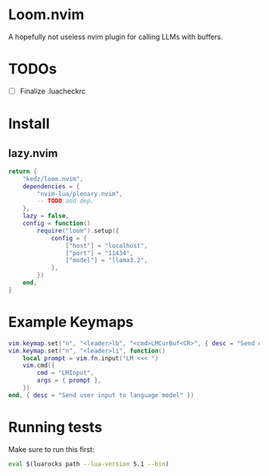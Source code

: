 # Loom.nvim
A hopefully not useless nvim plugin for calling LLMs with buffers.


# TODOs

- [ ] Finalize .luacheckrc


# Install

## lazy.nvim

```lua
return {
	"kedz/loom.nvim",
	dependencies = {
		"nvim-lua/plenary.nvim",
        -- TODO add dep.
	},
	lazy = false,
	config = function()
		require("loom").setup({
			config = {
				["host"] = "localhost",
				["port"] = "11434",
				["model"] = "llama3.2",
			},
		})
	end,
}
```

# Example Keymaps

```lua
vim.keymap.set("n", "<leader>lb", "<cmd>LMCurBuf<CR>", { desc = "Send current buffer to language model" })
vim.keymap.set("n", "<leader>li", function()
	local prompt = vim.fn.input("LM <<< ")
	vim.cmd({
		cmd = "LMInput",
		args = { prompt },
	})
end, { desc = "Send user input to language model" })
```


# Running tests

Make sure to run this first:

```bash
eval $(luarocks path --lua-version 5.1 --bin)
```
